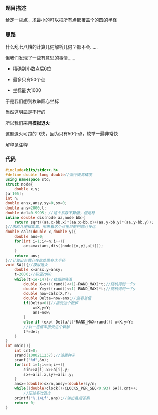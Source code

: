 ### 题目描述

给定一些点，求最小的可以把所有点都覆盖个的圆的半径

### 思路

什么乱七八糟的计算几何解析几何？都不会……

但我们发现了一些有意思的事情……

- 精确到小数点后6位

- 最多只有50个点

- 坐标最大1000

于是我们想到枚举圆心坐标

当然这明显是不行的

所以我们来用**模拟退火**

这题退火可跑的飞快，因为只有50个点，枚举一遍非常快

解释见注释

### 代码
```cpp
#include<bits/stdc++.h>
#define double long double//强行提高精度
using namespace std;
struct node{
	double x,y;
}a[105];
int n;
double ansx,ansy,sy=0,sx=0;
double ans=2000,t;
double del=0.9995; //这个系数不算低，但是稳
inline double dis(node aa,node bb){
	return sqrt((aa.x-bb.x)*(aa.x-bb.x)+(aa.y-bb.y)*(aa.y-bb.y));
}//求欧几里得距离，用来看这个点里目前的圆心多远
double calc(double x,double y){
	double ans=0;
	for(int i=1;i<=n;i++){
		ans=max(ans,dis((node){x,y},a[i]));
	}
	return ans;
}//计算出若圆心在此处需多大半径
void SA(){//模拟退火
	double x=ansx,y=ansy;
	t=2000;//初温2000
	while(t>1e-14){//精细的降温
		double X=x+((rand()<<1)-RAND_MAX)*t;//随机得到一个x
		double Y=y+((rand()<<1)-RAND_MAX)*t;//随机得到一个y
		double now=calc(X,Y);
    	double Delta=now-ans;//查看差值
    	if(Delta<0){//接受这个新解
    		x=X,y=Y;
    		ans=now;
		}
		else if (exp(-Delta/t)*RAND_MAX>rand()) x=X,y=Y;
        //以一定概率接受这个新解
        t*=del;
	}
}
int main(){
	int cnt=0;
	srand(1000211237);//设置种子
	scanf("%d",&n);
	for(int i=1;i<=n;i++){
		cin>>a[i].x>>a[i].y;
		sx+=a[i].x,sy+=a[i].y;
	}
	ansx=(double)sx/n,ansy=(double)sy/n;
	while((double)clock()/CLOCKS_PER_SEC<0.93) SA(),cnt++;
    	//压线多次退火
	printf("%.14Lf",ans);//输出最后答案
	return 0;
}

```